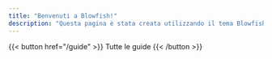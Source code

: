 ```yaml
---
title: "Benvenuti a Blowfish!"
description: "Questa pagina è stata creata utilizzando il tema Blowfish per Hugo."
---
```

{{< button href="/guide" >}}
Tutte le guide
{{< /button >}}

